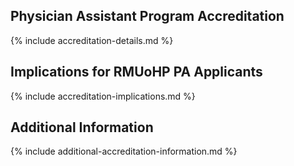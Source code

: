 ## Physician Assistant Program Accreditation

{% include accreditation-details.md %}

## Implications for RMUoHP PA Applicants

{% include accreditation-implications.md %}

## Additional Information

{% include additional-accreditation-information.md %}

